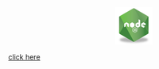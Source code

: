 <p align="center">
  <img src="../image/nodejs-logo.png" />
</p>

[click here](../nodejs/installation.md)